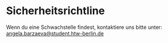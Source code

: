 # Sicherheitsrichtline

Wenn du eine Schwachstelle findest, kontaktiere uns bitte unter: 
angela.barzaeva@student.htw-berlin.de
